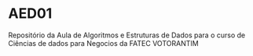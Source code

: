 # AED01
Repositório da Aula de Algoritmos e Estruturas de Dados para o curso de Ciências de dados para Negocios da FATEC VOTORANTIM

